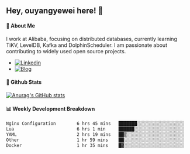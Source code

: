 ## Hey, ouyangyewei here! :wave:

#### :rocket: About Me
I work at Alibaba, focusing on distributed databases, currently learning TiKV, LevelDB, Kafka and DolphinScheduler. I am passionate about contributing to widely used open source projects.

- [![Linkedin](https://img.shields.io/badge/LinkedIn-ouyangyewei-blue)](https://www.linkedin.com/in/ouyangyewei/)
- [![Blog](https://img.shields.io/badge/Blog-yeweiouyang-orange)](https://blog.csdn.net/yeweiouyang)

#### :star2: Github Stats
[![Anurag's GitHub stats](https://github-readme-stats.vercel.app/api?username=ouyangyewei&show_icons=true&cache_seconds=3600&theme=tokyonight)](https://github.com/anuraghazra/github-readme-stats)

#### :bar_chart: Weekly Development Breakdown
<!--START_SECTION:waka-->

```txt
Nginx Configuration        6 hrs 45 mins   ███████░░░░░░░░░░░░░░░░░░   27.41 %
Lua                        6 hrs 1 min     ██████░░░░░░░░░░░░░░░░░░░   24.43 %
YAML                       2 hrs 19 mins   ██▒░░░░░░░░░░░░░░░░░░░░░░   09.44 %
Other                      1 hr 59 mins    ██░░░░░░░░░░░░░░░░░░░░░░░   08.11 %
Docker                     1 hr 35 mins    █▓░░░░░░░░░░░░░░░░░░░░░░░   06.48 %
```

<!--END_SECTION:waka-->
